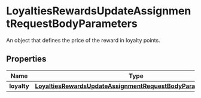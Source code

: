 

# LoyaltiesRewardsUpdateAssignmentRequestBodyParameters

An object that defines the price of the reward in loyalty points.

## Properties

| Name | Type | Description |
|------------ | ------------- | ------------- |
|**loyalty** | [**LoyaltiesRewardsUpdateAssignmentRequestBodyParametersLoyalty**](LoyaltiesRewardsUpdateAssignmentRequestBodyParametersLoyalty.md) |  |




